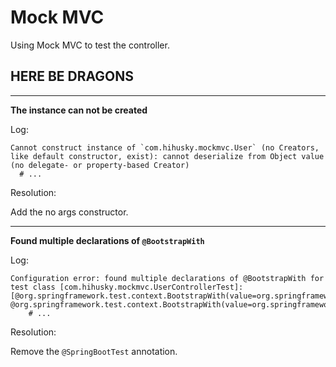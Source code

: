 # Mock MVC

Using Mock MVC to test the controller.

## HERE BE DRAGONS

---

**The instance can not be created**

Log:

```shell
Cannot construct instance of `com.hihusky.mockmvc.User` (no Creators, like default constructor, exist): cannot deserialize from Object value (no delegate- or property-based Creator)
  # ...
```

Resolution:

Add the no args constructor.

---

**Found multiple declarations of `@BootstrapWith`**

Log:

```shell
Configuration error: found multiple declarations of @BootstrapWith for test class [com.hihusky.mockmvc.UserControllerTest]: [@org.springframework.test.context.BootstrapWith(value=org.springframework.boot.test.context.SpringBootTestContextBootstrapper.class), @org.springframework.test.context.BootstrapWith(value=org.springframework.boot.test.autoconfigure.web.servlet.WebMvcTestContextBootstrapper.class)]
    # ...
```

Resolution:

Remove the `@SpringBootTest` annotation.
